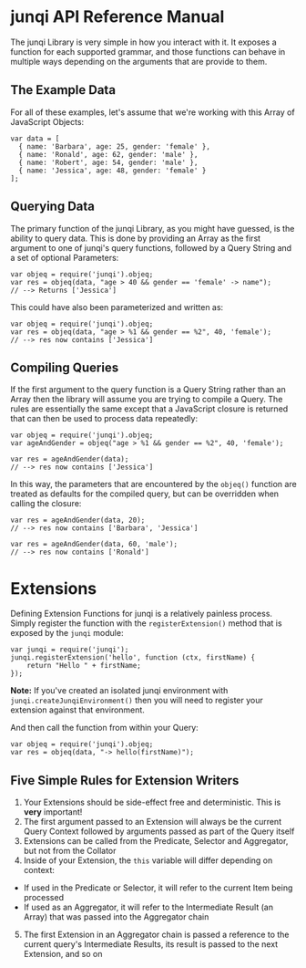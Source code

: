 # junqi API Reference Manual
The junqi Library is very simple in how you interact with it.  It exposes a function for each supported grammar, and those functions can behave in multiple ways depending on the arguments that are provide to them.

## The Example Data
For all of these examples, let's assume that we're working with this Array of JavaScript Objects:

    var data = [
      { name: 'Barbara', age: 25, gender: 'female' },
      { name: 'Ronald', age: 62, gender: 'male' },
      { name: 'Robert', age: 54, gender: 'male' },
      { name: 'Jessica', age: 48, gender: 'female' }
    ];

## Querying Data
The primary function of the junqi Library, as you might have guessed, is the ability to query data.  This is done by providing an Array as the first argument to one of junqi's query functions, followed by a Query String and a set of optional Parameters:

    var objeq = require('junqi').objeq;
    var res = objeq(data, "age > 40 && gender == 'female' -> name");
    // --> Returns ['Jessica']

This could have also been parameterized and written as:

    var objeq = require('junqi').objeq;
    var res = objeq(data, "age > %1 && gender == %2", 40, 'female');
    // --> res now contains ['Jessica']

## Compiling Queries
If the first argument to the query function is a Query String rather than an Array then the library will assume you are trying to compile a Query.  The rules are essentially the same except that a JavaScript closure is returned that can then be used to process data repeatedly:

    var objeq = require('junqi').objeq;
    var ageAndGender = objeq("age > %1 && gender == %2", 40, 'female');

    var res = ageAndGender(data);
    // --> res now contains ['Jessica']

In this way, the parameters that are encountered by the `objeq()` function are treated as defaults for the compiled query, but can be overridden when calling the closure:

    var res = ageAndGender(data, 20);
    // --> res now contains ['Barbara', 'Jessica']

    var res = ageAndGender(data, 60, 'male');
    // --> res now contains ['Ronald']

# Extensions
Defining Extension Functions for junqi is a relatively painless process.  Simply register the function with the `registerExtension()` method that is exposed by the `junqi` module:

    var junqi = require('junqi');
    junqi.registerExtension('hello', function (ctx, firstName) {
        return "Hello " + firstName;
    });

**Note:** If you've created an isolated junqi environment with `junqi.createJunqiEnvironment()` then you will need to register your extension against that environment.

And then call the function from within your Query:

    var objeq = require('junqi').objeq;
    var res = objeq(data, "-> hello(firstName)");

## Five Simple Rules for Extension Writers
1. Your Extensions should be side-effect free and deterministic.  This is **very** important!
2. The first argument passed to an Extension will always be the current Query Context followed by arguments passed as part of the Query itself
3. Extensions can be called from the Predicate, Selector and Aggregator, but not from the Collator
4. Inside of your Extension, the `this` variable will differ depending on context:
  * If used in the Predicate or Selector, it will refer to the current Item being processed
  * If used as an Aggregator, it will refer to the Intermediate Result (an Array) that was passed into the Aggregator chain
5. The first Extension in an Aggregator chain is passed a reference to the current query's Intermediate Results, its result is passed to the next Extension, and so on
